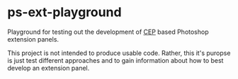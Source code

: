 # ps-ext-playground

Playground for testing out the development of [CEP](https://github.com/Adobe-CEP) based Photoshop extension panels.

This project is not intended to produce usable code. Rather, this it's puropse is just test different approaches and to gain information about how to best develop an extension panel. 
